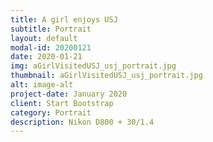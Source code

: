 ```yaml
---
title: A girl enjoys USJ
subtitle: Portrait
layout: default
modal-id: 20200121
date: 2020-01-21
img: aGirlVisitedUSJ_usj_portrait.jpg
thumbnail: aGirlVisitedUSJ_usj_portrait.jpg
alt: image-alt
project-date: January 2020
client: Start Bootstrap
category: Portrait
description: Nikon D800 + 30/1.4
---
```

